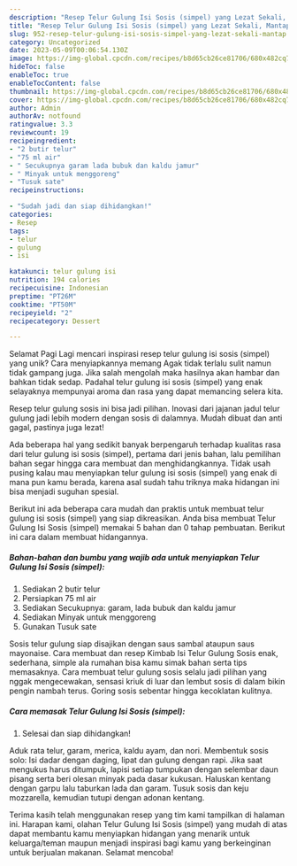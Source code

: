 ```yaml
---
description: "Resep Telur Gulung Isi Sosis (simpel) yang Lezat Sekali, Mantap"
title: "Resep Telur Gulung Isi Sosis (simpel) yang Lezat Sekali, Mantap"
slug: 952-resep-telur-gulung-isi-sosis-simpel-yang-lezat-sekali-mantap
category: Uncategorized
date: 2023-05-09T00:06:54.130Z
image: https://img-global.cpcdn.com/recipes/b8d65cb26ce81706/680x482cq70/telur-gulung-isi-sosis-simpel-foto-resep-utama.jpg
hideToc: false
enableToc: true
enableTocContent: false
thumbnail: https://img-global.cpcdn.com/recipes/b8d65cb26ce81706/680x482cq70/telur-gulung-isi-sosis-simpel-foto-resep-utama.jpg
cover: https://img-global.cpcdn.com/recipes/b8d65cb26ce81706/680x482cq70/telur-gulung-isi-sosis-simpel-foto-resep-utama.jpg
author: Admin
authorAv: notfound
ratingvalue: 3.3
reviewcount: 19
recipeingredient:
- "2 butir telur"
- "75 ml air"
- " Secukupnya garam lada bubuk dan kaldu jamur"
- " Minyak untuk menggoreng"
- "Tusuk sate"
recipeinstructions:

- "Sudah jadi dan siap dihidangkan!"
categories:
- Resep
tags:
- telur
- gulung
- isi

katakunci: telur gulung isi 
nutrition: 194 calories
recipecuisine: Indonesian
preptime: "PT26M"
cooktime: "PT50M"
recipeyield: "2"
recipecategory: Dessert

---
```



Selamat Pagi Lagi mencari inspirasi resep telur gulung isi sosis (simpel) yang unik? Cara menyiapkannya memang Agak tidak terlalu sulit namun tidak gampang juga. Jika salah mengolah maka hasilnya akan hambar dan bahkan tidak sedap. Padahal telur gulung isi sosis (simpel) yang enak selayaknya mempunyai aroma dan rasa yang dapat memancing selera kita.


Resep telur gulung sosis ini bisa jadi pilihan. Inovasi dari jajanan jadul telur gulung jadi lebih modern dengan sosis di dalamnya. Mudah dibuat dan anti gagal, pastinya juga lezat!

Ada beberapa hal yang sedikit banyak berpengaruh terhadap kualitas rasa dari telur gulung isi sosis (simpel), pertama dari jenis bahan, lalu pemilihan bahan segar hingga cara membuat dan menghidangkannya. Tidak usah pusing kalau mau menyiapkan telur gulung isi sosis (simpel) yang enak di mana pun kamu berada, karena asal sudah tahu triknya maka hidangan ini bisa menjadi suguhan spesial.


Berikut ini ada beberapa cara mudah dan praktis untuk membuat telur gulung isi sosis (simpel) yang siap dikreasikan. Anda bisa membuat Telur Gulung Isi Sosis (simpel) memakai 5 bahan dan 0 tahap pembuatan. Berikut ini cara dalam membuat hidangannya.

<!--inarticleads1-->

##### Bahan-bahan dan bumbu yang wajib ada untuk menyiapkan Telur Gulung Isi Sosis (simpel):

1. Sediakan 2 butir telur
1. Persiapkan 75 ml air
1. Sediakan  Secukupnya: garam, lada bubuk dan kaldu jamur
1. Sediakan  Minyak untuk menggoreng
1. Gunakan Tusuk sate


Sosis telur gulung siap disajikan dengan saus sambal ataupun saus mayonaise. Cara membuat dan resep Kimbab Isi Telur Gulung Sosis enak, sederhana, simple ala rumahan bisa kamu simak bahan serta tips memasaknya. Cara membuat telur gulung sosis selalu jadi pilihan yang nggak mengecewakan, sensasi kriuk di luar dan lembut sosis di dalam bikin pengin nambah terus. Goring sosis sebentar hingga kecoklatan kulitnya. 

<!--inarticleads2-->

##### Cara memasak Telur Gulung Isi Sosis (simpel):


1. Selesai dan siap dihidangkan!

Aduk rata telur, garam, merica, kaldu ayam, dan nori. Membentuk sosis solo: Isi dadar dengan daging, lipat dan gulung dengan rapi. Jika saat mengukus harus ditumpuk, lapisi setiap tumpukan dengan selembar daun pisang serta beri olesan minyak pada dasar kukusan. Haluskan kentang dengan garpu lalu taburkan lada dan garam. Tusuk sosis dan keju mozzarella, kemudian tutupi dengan adonan kentang. 

Terima kasih telah menggunakan resep yang tim kami tampilkan di halaman ini. Harapan kami, olahan Telur Gulung Isi Sosis (simpel) yang mudah di atas dapat membantu kamu menyiapkan hidangan yang menarik untuk keluarga/teman maupun menjadi inspirasi bagi kamu yang berkeinginan untuk berjualan makanan. Selamat mencoba!
